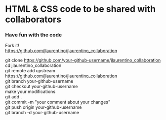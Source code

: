 # HTML & CSS code to be shared with collaborators

### Have fun with the code

Fork it! <br>
https://github.com/jlaurentino/jlaurentino_collaboration <br>

git clone https://github.com/your-github-username/jlaurentino_collaboration<br>
cd jlaurentino_collaboration<br>
git remote add upstream https://github.com/jlaurentino/jlaurentino_collaboration<br>
git branch your-github-username<br>
git checkout your-github-username<br>
make your modifications<br>
git add .<br>
git commit -m "your comment about your changes"<br>
git push origin your-github-username<br>
git branch -d your-github-username<br>
